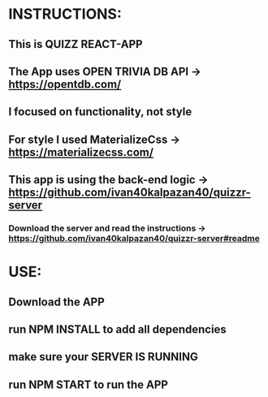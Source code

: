 # INSTRUCTIONS:
## This is QUIZZ REACT-APP
## The App uses OPEN TRIVIA DB API -> https://opentdb.com/
## I focused on functionality, not style
## For style I used MaterializeCss -> https://materializecss.com/

## This app is using the back-end logic -> https://github.com/ivan40kalpazan40/quizzr-server
### Download the server and read the instructions -> https://github.com/ivan40kalpazan40/quizzr-server#readme

# USE:
## Download the APP
## run NPM INSTALL to add all dependencies
## make sure your SERVER IS RUNNING
## run NPM START to run the APP
